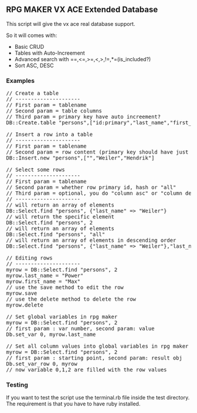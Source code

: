 ## RPG MAKER VX ACE Extended Database

This script will give the vx ace real database support.

So it will comes with:
* Basic CRUD
* Tables with Auto-Increement
* Advanced search with ==,<=,>=,<,>,!=,*=(is_included?)
* Sort ASC, DESC

### Examples

<pre class="ruby">
// Create a table
// ---------------------
// First param = tablename
// Second param = table columns
// Third param = primary key have auto increement?
DB::Create.table "persons",["id:primary","last_name","first_name","age"],true

// Insert a row into a table
// ---------------------
// First param = tablename
// Second param = row content (primary key should have just an empty string)
DB::Insert.new "persons",["","Weiler","Hendrik"]

// Select some rows
// ---------------------
// First param = tablename
// Second param = whether row primary id, hash or "all"
// Third param = optional, you do "column asc" or "column desc" 
// ---------------------
// will return an array of elements
DB::Select.find "persons", {"last_name" => "Weiler"}
// will return the specific element
DB::Select.find "persons", 2
// will return an array of elements
DB::Select.find "persons", "all"
// will return an array of elements in descending order
DB::Select.find "persons", {"last_name" => "Weiler"},"last_name desc"

// Editing rows
// ---------------------
myrow = DB::Select.find "persons", 2
myrow.last_name = "Power"
myrow.first_name = "Max"
// use the save method to edit the row
myrow.save
// use the delete method to delete the row
myrow.delete

// Set global variables in rpg maker
myrow = DB::Select.find "persons", 2
// first param : var number, second param: value
Db.set_var 0, myrow.last_name

// Set all column values into global variables in rpg maker
myrow = DB::Select.find "persons", 2
// first param : starting point, second param: result obj
Db.set_var_row 0, myrow
// now variable 0,1,2 are filled with the row values
</pre>

### Testing

If you want to test the script use the terminal.rb file inside the test directory.
The requirement is that you have to have ruby installed.